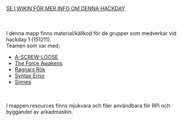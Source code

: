 <a href="https://github.com/dite-bth/hackday/wiki/hackday-%231---arkadmaskin-med-RPI">SE I WIKIN FÖR MER INFO OM DENNA HACKDAY</a>  
<br><br><br>
I denna mapp finns material/källkod för de grupper som medverkar vid hackday 1 (151211).  
Teamen som var med;  
+ <a href="https://github.com/dite-bth/hackday/tree/master/151211/a-screw-loose">A-SCREW-LOOSE</a> 
+ <a href="https://github.com/dite-bth/hackday/tree/master/151211/TheForceAwakens">The Force Awakens</a>
+ <a href="https://github.com/dite-bth/hackday/tree/master/151211/SyntaxError">Ragnars Rök</a>
+ <a href="https://github.com/dite-bth/hackday/tree/master/151211/SyntaxError">Syntax Error</a>
+  <a href="https://github.com/dite-bth/hackday/tree/master/151211/sinnes">Sinnes</a>
<br>
<br>
I mappen resources finns mjukvara och filer användbara för RPi och byggandet av arkadmaskin.
